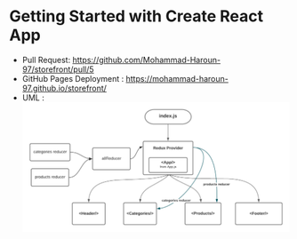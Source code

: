 # Getting Started with Create React App

* Pull Request: https://github.com/Mohammad-Haroun-97/storefront/pull/5
* GitHub Pages Deployment : https://mohammad-haroun-97.github.io/storefront/
* UML : ![](66666.png)



